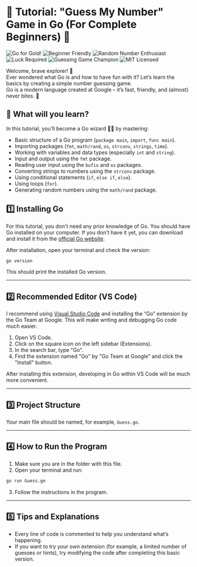 # 🎲 Tutorial: "Guess My Number" Game in Go (For Complete Beginners) 🎲

![Go for Gold!](https://img.shields.io/badge/Go-for%20Gold-blue?logo=go)
![Beginner Friendly](https://img.shields.io/badge/Beginner-Friendly-brightgreen)
![Random Number Enthusiast](https://img.shields.io/badge/Random-Number%20Enthusiast-yellow)
![Luck Required](https://img.shields.io/badge/Luck-Required-orange)
![Guessing Game Champion](https://img.shields.io/badge/Guessing-Game%20Champion-blueviolet)
![MIT Licensed](https://img.shields.io/badge/License-MIT-success)

Welcome, brave explorer! 🚀  
Ever wondered what Go is and how to have fun with it? Let’s learn the basics by creating a simple number guessing game.  
Go is a modern language created at Google – it’s fast, friendly, and (almost) never bites. 🐶

## 🧐 What will you learn?

In this tutorial, you'll become a Go wizard 🧙‍♂️ by mastering:

* Basic structure of a Go program (`package main`, `import`, `func main`).
* Importing packages (`fmt`, `math/rand`, `os`, `strconv`, `strings`, `time`).
* Working with variables and data types (especially `int` and `string`).
* Input and output using the `fmt` package.
* Reading user input using the `bufio` and `os` packages.
* Converting strings to numbers using the `strconv` package.
* Using conditional statements (`if`, `else if`, `else`).
* Using loops (`for`).
* Generating random numbers using the `math/rand` package.

## 1️⃣ Installing Go

For this tutorial, you don't need any prior knowledge of Go.
You should have Go installed on your computer.
If you don't have it yet, you can download and install it from the [official Go website](https://go.dev/dl/).

After installation, open your terminal and check the version:

```bash
go version
```

This should print the installed Go version.

---

## 2️⃣ Recommended Editor (VS Code)

I recommend using [Visual Studio Code](https://code.visualstudio.com/) and installing the “Go” extension by the Go Team at Google. This will make writing and debugging Go code much easier.

1.  Open VS Code.
2.  Click on the square icon on the left sidebar (Extensions).
3.  In the search bar, type "Go".
4.  Find the extension named "Go" by "Go Team at Google" and click the "Install" button.

After installing this extension, developing in Go within VS Code will be much more convenient.

---

## 3️⃣ Project Structure

Your main file should be named, for example, `Guess.go`.

---

## 4️⃣ How to Run the Program

1. Make sure you are in the folder with this file.
2. Open your terminal and run:

```bash
go run Guess.go
```

3. Follow the instructions in the program.

---

## 5️⃣ Tips and Explanations

- Every line of code is commented to help you understand what’s happening.
- If you want to try your own extension (for example, a limited number of guesses or hints), try modifying the code after completing this basic version.

